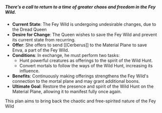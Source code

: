 ##### There's a call to return to a time of greater chaos and freedom in the Fey Wild. 

- **Current State**: The Fey Wild is undergoing undesirable changes, due to the Dread Queen
- **Desire for Change**: The Queen wishes to save the Fey Wild and prevent its current state from recurring.
- **Offer**: She offers to send [[Cerberus]] to the Material Plane to save Enva, a part of the Fey Wild.
- **Conditions**: In exchange, he must perform two tasks:
  - Hunt powerful creatures as offerings to the spirit of the Wild Hunt.
  - Convert mortals to follow the ways of the Wild Hunt, increasing its influence.
- **Benefits**: Continuously making offerings strengthens the Fey Wild's connection to the mortal plane and may grant additional boons.
- **Ultimate Goal**: Restore the presence and spirit of the Wild Hunt on the Material Plane, allowing it to manifest fully once again.

This plan aims to bring back the chaotic and free-spirited nature of the Fey Wild